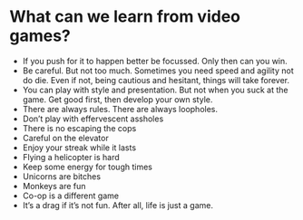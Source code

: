 # What can we learn from video games?

- If you push for it to happen better be focussed. Only then can you win.
- Be careful. But not too much. Sometimes you need speed and agility not do die. Even if not, being cautious and hesitant, things will take forever.
- You can play with style and presentation. But not when you suck at the game. Get good first, then develop your own style.
- There are always rules. There are always loopholes.
- Don’t play with effervescent assholes
- There is no escaping the cops
- Careful on the elevator
- Enjoy your streak while it lasts
- Flying a helicopter is hard
- Keep some energy for tough times
- Unicorns are bitches
- Monkeys are fun
- Co-op is a different game
- It’s a drag if it’s not fun. After all, life is just a game.
